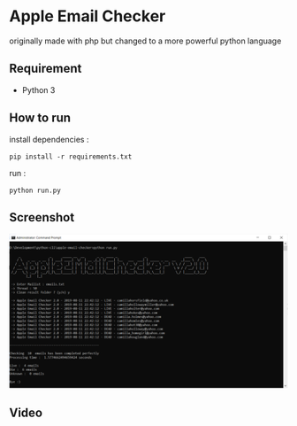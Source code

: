 # Apple Email Checker

originally made with php but changed to a more powerful python language

## Requirement

 - Python 3

## How to run

install dependencies :

    pip install -r requirements.txt

run :

    python run.py

## Screenshot

![](screenshot/2.0.png)

## Video

